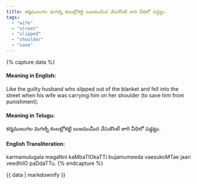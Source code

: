 ```yaml
---
title: కర్మములుగల మగణ్ని కంబట్లోకట్టి బుజముమీద వేసుకొంటే జారి వీధిలో పడ్దట్టు.
tags:
  - "wife"
  - "street"
  - "slipped"
  - "shoulder"
  - "save"
---
```


{% capture data %}
#### Meaning in English:
Like the guilty husband who slipped out of the blanket and fell into the street when his wife was carrying him on her shoulder (to save him from punishment).

#### Meaning in Telugu:
కర్మములుగల మగణ్ని కంబట్లోకట్టి బుజముమీద వేసుకొంటే జారి వీధిలో పడ్దట్టు.

#### English Transliteration:
karmamulugala magaNni kaMbaTlOkaTTi bujamumeeda vaesukoMTae jaari veedhilO paDdaTTu.
{% endcapture %}

<div class="notice">{{ data | markdownify }}</div>

